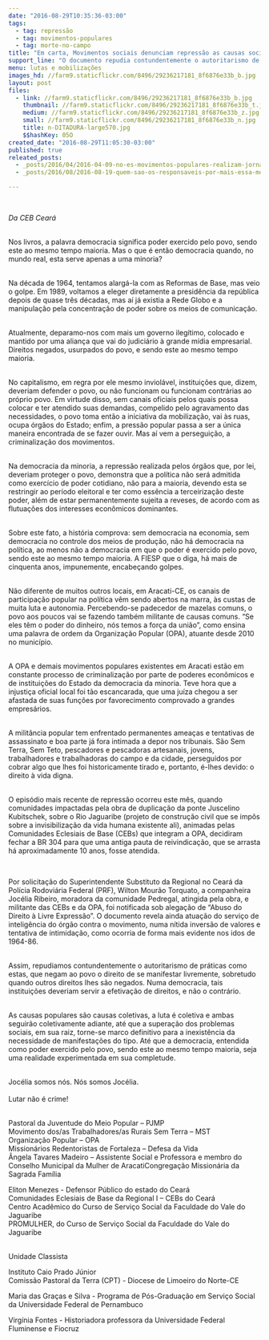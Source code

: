 ```yaml
---
date: "2016-08-29T10:35:36-03:00"
tags:
  - tag: repressão
  - tag: movimentos-populares
  - tag: morte-no-campo
title: "Em carta, Movimentos sociais denunciam repressão as causas sociais "
support_line: "O documento repudia contundentemente o autoritarismo de práticas que negam ao povo o direito de se manifestar livremente, sobretudo quando outros direitos lhes são negados"
menu: lutas e mobilizações
images_hd: //farm9.staticflickr.com/8496/29236217181_8f6876e33b_b.jpg
layout: post
files:
  - link: //farm9.staticflickr.com/8496/29236217181_8f6876e33b_b.jpg
    thumbnail: //farm9.staticflickr.com/8496/29236217181_8f6876e33b_t.jpg
    medium: //farm9.staticflickr.com/8496/29236217181_8f6876e33b_z.jpg
    small: //farm9.staticflickr.com/8496/29236217181_8f6876e33b_n.jpg
    title: n-DITADURA-large570.jpg
    $$hashKey: 05O
created_date: "2016-08-29T11:05:30-03:00"
published: true
releated_posts:
  - _posts/2016/04/2016-04-09-no-es-movimentos-populares-realizam-jornada-em-defesa-da-dignidade-dos-trabalhadores.md
  - _posts/2016/08/2016-08-19-quem-sao-os-responsaveis-por-mais-essa-morte-no-campo.md

---
```

<p>&nbsp;</p>

<p><em>Da&nbsp;CEB Cear&aacute;</em></p>

<p><br />
Nos livros, a palavra democracia significa poder exercido pelo povo, sendo este ao mesmo tempo maioria. Mas o que &eacute; ent&atilde;o democracia quando, no mundo real, esta serve apenas a uma minoria?</p>

<p><br />
Na d&eacute;cada de 1964, tentamos alarg&aacute;-la com as Reformas de Base, mas veio o golpe. Em 1989, voltamos a eleger diretamente a presid&ecirc;ncia da rep&uacute;blica depois de quase tr&ecirc;s d&eacute;cadas, mas a&iacute; j&aacute; existia a Rede Globo e a manipula&ccedil;&atilde;o pela concentra&ccedil;&atilde;o de poder sobre os meios de comunica&ccedil;&atilde;o.</p>

<p><br />
Atualmente, deparamo-nos com mais um governo ileg&iacute;timo, colocado e mantido por uma alian&ccedil;a que vai do judici&aacute;rio &agrave; grande m&iacute;dia empresarial. Direitos negados, usurpados do povo, e sendo este ao mesmo tempo maioria.</p>

<p><br />
No capitalismo, em regra por ele mesmo inviol&aacute;vel, institui&ccedil;&otilde;es que, dizem, deveriam defender o povo, ou n&atilde;o funcionam ou funcionam contr&aacute;rias ao pr&oacute;prio povo. Em virtude disso, sem canais oficiais pelos quais possa colocar e ter atendido suas demandas, compelido pelo agravamento das necessidades, o povo toma ent&atilde;o a iniciativa da mobiliza&ccedil;&atilde;o, vai &agrave;s&nbsp;ruas, ocupa &oacute;rg&atilde;os do Estado; enfim, a press&atilde;o popular passa a ser a &uacute;nica maneira encontrada de se fazer ouvir. Mas a&iacute; vem a persegui&ccedil;&atilde;o, a criminaliza&ccedil;&atilde;o dos movimentos.</p>

<p><br />
Na democracia da minoria, a repress&atilde;o realizada pelos &oacute;rg&atilde;os que, por lei, deveriam proteger o povo, demonstra que a pol&iacute;tica n&atilde;o ser&aacute; admitida como exerc&iacute;cio de poder cotidiano, n&atilde;o para a maioria, devendo esta se restringir ao per&iacute;odo eleitoral e ter como ess&ecirc;ncia a terceiriza&ccedil;&atilde;o deste poder, al&eacute;m de estar permanentemente sujeita a reveses, de acordo com as flutua&ccedil;&otilde;es dos interesses econ&ocirc;micos dominantes.</p>

<p><br />
Sobre este fato, a hist&oacute;ria comprova: sem democracia na economia, sem democracia no controle dos meios de produ&ccedil;&atilde;o, n&atilde;o h&aacute; democracia na pol&iacute;tica, ao menos n&atilde;o a democracia em que o poder &eacute; exercido pelo povo, sendo este ao mesmo tempo maioria. A FIESP que o diga, h&aacute; mais de cinquenta anos, impunemente, encabe&ccedil;ando golpes.</p>

<p><br />
N&atilde;o diferente de muitos outros locais, em Aracati-CE, os canais de participa&ccedil;&atilde;o popular na pol&iacute;tica v&ecirc;m sendo abertos na marra, &agrave;s custas de muita luta e autonomia. Percebendo-se padecedor de mazelas comuns, o povo aos poucos vai se fazendo tamb&eacute;m militante de causas comuns. &ldquo;Se eles t&ecirc;m o poder do dinheiro, n&oacute;s temos a for&ccedil;a da uni&atilde;o&rdquo;, como ensina uma palavra de ordem da Organiza&ccedil;&atilde;o Popular (OPA), atuante desde 2010 no munic&iacute;pio.</p>

<p><br />
A OPA e demais movimentos populares existentes em Aracati est&atilde;o em constante processo de criminaliza&ccedil;&atilde;o por parte de poderes econ&ocirc;micos e de institui&ccedil;&otilde;es do Estado da democracia da minoria. Teve hora que a injusti&ccedil;a oficial local foi t&atilde;o escancarada, que uma ju&iacute;za chegou a ser afastada de suas fun&ccedil;&otilde;es por favorecimento comprovado a grandes empres&aacute;rios.</p>

<p><br />
A milit&acirc;ncia popular tem enfrentado permanentes amea&ccedil;as e tentativas de assassinato e boa parte j&aacute; fora intimada a depor nos tribunais. S&atilde;o Sem Terra, Sem Teto, pescadores e pescadoras artesanais, jovens, trabalhadores e trabalhadoras do campo e da cidade, perseguidos por cobrar algo que lhes foi historicamente tirado e, portanto, &eacute;-lhes devido: o direito &agrave; vida digna.</p>

<p><br />
O epis&oacute;dio mais recente de repress&atilde;o ocorreu este m&ecirc;s, quando comunidades impactadas pela obra de duplica&ccedil;&atilde;o da ponte Juscelino Kubitschek, sobre o Rio Jaguaribe (projeto de constru&ccedil;&atilde;o civil que se imp&ocirc;s sobre a invisibiliza&ccedil;&atilde;o da vida humana existente ali), animadas pelas Comunidades Eclesiais de Base (CEBs) que integram a OPA, decidiram fechar a BR 304 para que uma antiga pauta de reivindica&ccedil;&atilde;o, que se arrasta h&aacute; aproximadamente 10 anos, fosse atendida.</p>

<p>&nbsp;</p>

<p>Por solicita&ccedil;&atilde;o do Superintendente Substituto da Regional no Cear&aacute; da Pol&iacute;cia Rodovi&aacute;ria Federal (PRF), Wilton Mour&atilde;o Torquato, a companheira Joc&eacute;lia Ribeiro, moradora da comunidade Pedregal, atingida pela obra, e militante das CEBs e da OPA, foi notificada sob alega&ccedil;&atilde;o de &ldquo;Abuso do Direito &agrave; Livre Express&atilde;o&rdquo;. O documento revela ainda atua&ccedil;&atilde;o do servi&ccedil;o de intelig&ecirc;ncia do &oacute;rg&atilde;o contra o movimento, numa n&iacute;tida invers&atilde;o de valores e tentativa de intimida&ccedil;&atilde;o, como ocorria de forma mais evidente nos idos de 1964-86.</p>

<p><br />
Assim, repudiamos contundentemente o autoritarismo de pr&aacute;ticas como estas, que negam ao povo o direito de se manifestar livremente, sobretudo quando outros direitos lhes s&atilde;o negados. Numa democracia, tais institui&ccedil;&otilde;es deveriam servir a efetiva&ccedil;&atilde;o de direitos, e n&atilde;o o contr&aacute;rio.</p>

<p><br />
As causas populares s&atilde;o causas coletivas, a luta &eacute; coletiva e ambas seguir&atilde;o coletivamente adiante, at&eacute; que a supera&ccedil;&atilde;o dos problemas sociais, em sua raiz, torne-se marco definitivo para a inexist&ecirc;ncia da necessidade de manifesta&ccedil;&otilde;es do tipo. At&eacute; que a democracia, entendida como poder exercido pelo povo, sendo este ao mesmo tempo maioria, seja uma realidade experimentada em sua completude.&nbsp;</p>

<p><br />
Joc&eacute;lia somos n&oacute;s. N&oacute;s somos Joc&eacute;lia.<br />
<br />
Lutar n&atilde;o &eacute; crime!</p>

<p><br />
Pastoral da Juventude do Meio Popular &ndash; PJMP<br />
Movimento dos/as Trabalhadores/as Rurais Sem Terra &ndash; MST<br />
Organiza&ccedil;&atilde;o Popular &ndash; OPA<br />
Mission&aacute;rios Redentoristas de Fortaleza &ndash; Defesa da Vida<br />
&Acirc;ngela Tavares Madeiro &ndash; Assistente Social e Professora e membro do Conselho Municipal da Mulher de AracatiCongrega&ccedil;&atilde;o Mission&aacute;ria da Sagrada Fam&iacute;lia</p>

<p>Eliton Menezes - Defensor P&uacute;blico do estado do Cear&aacute;<br />
Comunidades Eclesiais de Base da Regional I &ndash; CEBs do Cear&aacute;<br />
Centro Acad&ecirc;mico do Curso de Servi&ccedil;o Social da Faculdade do Vale do Jaguaribe<br />
PROMULHER, do Curso de Servi&ccedil;o Social da Faculdade do Vale do Jaguaribe</p>

<p><br />
Unidade Classista</p>

<p>Instituto Caio Prado J&uacute;nior<br />
Comiss&atilde;o Pastoral da Terra (CPT) - Diocese de Limoeiro do Norte-CE</p>

<p>Maria das Gra&ccedil;as e Silva - Programa de P&oacute;s-Gradua&ccedil;&atilde;o em Servi&ccedil;o Social da Universidade Federal de Pernambuco</p>

<p>Virg&iacute;nia Fontes - Historiadora professora da Universidade Federal Fluminense e Fiocruz</p>
